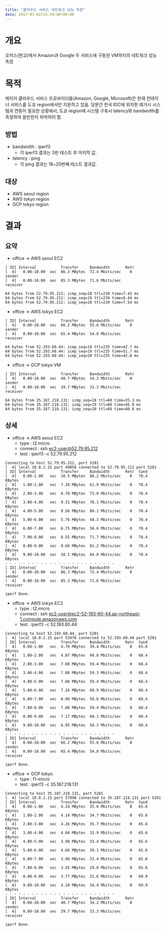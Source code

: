 ```yaml
---
title: "클라우드 서비스 네트워크 성능 측정"
date: 2017-07-01T15:59:00+09:00
---
```

<!--more-->
# 개요
오피스(판교)에서 Amazon과 Google 두 서비스에 구동된 VM까지의 네트워크 성능 측정

# 목적
메이저 클라우드 서비스 프로바이더들(Amazon, Google, Microsoft)은 현재 컨테이너 서비스를 도쿄 region에서만 지원하고 있음. 당분간 한국 IDC에 위치한 레거시 시스템과 연동이 필요한 상황에서, 도쿄 region에 시스템 구축시 latency와 bandwidth를 측정하여 쓸만한지 파악하려 함.

## 방법
* bandwidth : iperf3
  * 각 iperf3 결과는 3번 테스트 후 마지막 값.
* latency : ping
  * 각 ping 결과는 18~20번째 테스트 결과값.

## 대상
* AWS seoul region
* AWS tokyo region
* GCP tokyo region

# 결과

## 요약
* office -> AWS seoul EC2
```prettyprint
[ ID] Interval           Transfer     Bandwidth       Retr
[  4]   0.00-10.00  sec  86.3 MBytes  72.4 Mbits/sec    0             sender
[  4]   0.00-10.00  sec  85.3 MBytes  71.6 Mbits/sec                  receiver
```
```prettyprint
64 bytes from 52.79.95.212: icmp_seq=18 ttl=239 time=7.43 ms
64 bytes from 52.79.95.212: icmp_seq=19 ttl=239 time=6.44 ms
64 bytes from 52.79.95.212: icmp_seq=20 ttl=239 time=7.54 ms
```

* office -> AWS tokyo EC2
```prettyprint
[ ID] Interval           Transfer     Bandwidth       Retr
[  4]   0.00-10.00  sec  66.2 MBytes  55.6 Mbits/sec    0             sender
[  4]   0.00-10.00  sec  65.4 MBytes  54.8 Mbits/sec                  receiver
```
```prettyprint
64 bytes from 52.193.60.44: icmp_seq=18 ttl=235 time=42.7 ms
64 bytes from 52.193.60.44: icmp_seq=19 ttl=235 time=51.7 ms
64 bytes from 52.193.60.44: icmp_seq=20 ttl=235 time=42.0 ms
```

* office -> GCP tokyo VM
```prettyprint
[ ID] Interval           Transfer     Bandwidth       Retr
[  4]   0.00-10.00  sec  40.7 MBytes  34.2 Mbits/sec    0             sender
[  4]   0.00-10.00  sec  39.7 MBytes  33.3 Mbits/sec                  receiver
```
```prettyprint
64 bytes from 35.187.218.131: icmp_seq=18 ttl=60 time=35.3 ms
64 bytes from 35.187.218.131: icmp_seq=19 ttl=60 time=45.0 ms
64 bytes from 35.187.218.131: icmp_seq=20 ttl=60 time=40.8 ms
```

## 상세
* office -> AWS seoul EC2
  * type : t2.micro
  * connect : ssh ec2-user@52.79.95.212
  * test : iperf3 -c 52.79.95.212

```prettyprint
Connecting to host 52.79.95.212, port 5201
[  4] local 10.0.2.15 port 49056 connected to 52.79.95.212 port 5201
[ ID] Interval           Transfer     Bandwidth       Retr  Cwnd
[  4]   0.00-1.00   sec  10.5 MBytes  88.2 Mbits/sec    0   78.4 KBytes
[  4]   1.00-2.00   sec  7.38 MBytes  61.9 Mbits/sec    0   78.4 KBytes
[  4]   2.00-3.00   sec  8.70 MBytes  73.0 Mbits/sec    0   78.4 KBytes
[  4]   3.00-4.00   sec  9.31 MBytes  78.1 Mbits/sec    0   78.4 KBytes
[  4]   4.00-5.00   sec  9.56 MBytes  80.1 Mbits/sec    0   78.4 KBytes
[  4]   5.00-6.00   sec  5.76 MBytes  48.3 Mbits/sec    0   78.4 KBytes
[  4]   6.00-7.00   sec  6.75 MBytes  56.6 Mbits/sec    0   78.4 KBytes
[  4]   7.00-8.00   sec  8.55 MBytes  71.7 Mbits/sec    0   78.4 KBytes
[  4]   8.00-9.00   sec  9.68 MBytes  81.2 Mbits/sec    0   78.4 KBytes
[  4]   9.00-10.00  sec  10.1 MBytes  84.8 Mbits/sec    0   78.4 KBytes
- - - - - - - - - - - - - - - - - - - - - - - - -
[ ID] Interval           Transfer     Bandwidth       Retr
[  4]   0.00-10.00  sec  86.3 MBytes  72.4 Mbits/sec    0             sender
[  4]   0.00-10.00  sec  85.3 MBytes  71.6 Mbits/sec                  receiver

iperf Done.
```

* office -> AWS tokyo EC2
  * type : t2.micro
  * connect : ssh ec2-user@ec2-52-193-60-44.ap-northeast-1.compute.amazonaws.com
  * test : iperf3 -c 52.193.60.44

```prettyprint
Connecting to host 52.193.60.44, port 5201
[  4] local 10.0.2.15 port 53476 connected to 52.193.60.44 port 5201
[ ID] Interval           Transfer     Bandwidth       Retr  Cwnd
[  4]   0.00-1.00   sec  4.70 MBytes  39.4 Mbits/sec    0   65.6 KBytes
[  4]   1.00-2.00   sec  4.87 MBytes  40.8 Mbits/sec    0   68.4 KBytes
[  4]   2.00-3.00   sec  7.08 MBytes  59.4 Mbits/sec    0   68.4 KBytes
[  4]   3.00-4.00   sec  7.08 MBytes  59.3 Mbits/sec    0   68.4 KBytes
[  4]   4.00-5.00   sec  7.08 MBytes  59.4 Mbits/sec    0   68.4 KBytes
[  4]   5.00-6.00   sec  7.26 MBytes  60.9 Mbits/sec    0   68.4 KBytes
[  4]   6.00-7.00   sec  6.98 MBytes  58.6 Mbits/sec    0   68.4 KBytes
[  4]   7.00-8.00   sec  7.08 MBytes  59.4 Mbits/sec    0   68.4 KBytes
[  4]   8.00-9.00   sec  7.17 MBytes  60.1 Mbits/sec    0   68.4 KBytes
[  4]   9.00-10.00  sec  6.95 MBytes  58.3 Mbits/sec    0   68.4 KBytes
- - - - - - - - - - - - - - - - - - - - - - - - -
[ ID] Interval           Transfer     Bandwidth       Retr
[  4]   0.00-10.00  sec  66.2 MBytes  55.6 Mbits/sec    0             sender
[  4]   0.00-10.00  sec  65.4 MBytes  54.8 Mbits/sec                  receiver

iperf Done.
```

* office -> GCP tokyo
  * type : f1-micro
  * test : iperf3 -c 35.187.218.131

```prettyprint
Connecting to host 35.187.218.131, port 5201
[  4] local 10.0.2.15 port 57998 connected to 35.187.218.131 port 5201
[ ID] Interval           Transfer     Bandwidth       Retr  Cwnd
[  4]   0.00-1.00   sec  4.24 MBytes  35.6 Mbits/sec    0   65.6 KBytes
[  4]   1.00-2.00   sec  4.14 MBytes  34.7 Mbits/sec    0   65.6 KBytes
[  4]   2.00-3.00   sec  4.26 MBytes  35.7 Mbits/sec    0   65.6 KBytes
[  4]   3.00-4.00   sec  4.04 MBytes  33.9 Mbits/sec    0   65.6 KBytes
[  4]   4.00-5.00   sec  3.98 MBytes  33.4 Mbits/sec    0   65.6 KBytes
[  4]   5.00-6.00   sec  4.66 MBytes  39.1 Mbits/sec    0   65.6 KBytes
[  4]   6.00-7.00   sec  3.98 MBytes  33.4 Mbits/sec    0   65.6 KBytes
[  4]   7.00-8.00   sec  3.55 MBytes  29.8 Mbits/sec    0   65.6 KBytes
[  4]   8.00-9.00   sec  3.77 MBytes  31.6 Mbits/sec    0   69.9 KBytes
[  4]   9.00-10.00  sec  4.10 MBytes  34.4 Mbits/sec    0   69.9 KBytes
- - - - - - - - - - - - - - - - - - - - - - - - -
[ ID] Interval           Transfer     Bandwidth       Retr
[  4]   0.00-10.00  sec  40.7 MBytes  34.2 Mbits/sec    0             sender
[  4]   0.00-10.00  sec  39.7 MBytes  33.3 Mbits/sec                  receiver

iperf Done.
```